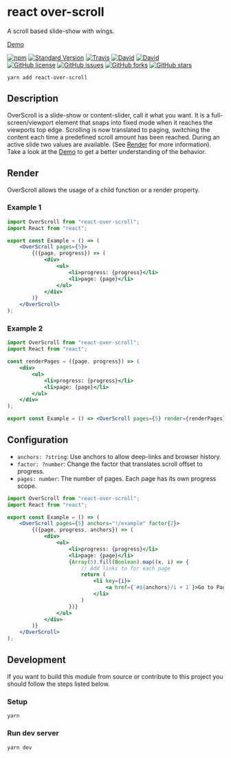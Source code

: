 # react over-scroll

A scroll based slide-show with wings.

[Demo](https://pixelass.github.io/react-over-scroll/)

[![npm](https://img.shields.io/npm/v/react-over-scroll.svg)](https://www.npmjs.com/package/react-over-scroll)
[![Standard Version](https://img.shields.io/badge/release-standard%20version-brightgreen.svg)](https://github.com/conventional-changelog/standard-version)
[![Travis](https://img.shields.io/travis/pixelass/react-over-scroll.svg)](https://travis-ci.org/pixelass/react-over-scroll)
[![David](https://img.shields.io/david/pixelass/react-over-scroll.svg)](https://david-dm.org/pixelass/react-over-scroll)
[![David](https://img.shields.io/david/dev/pixelass/react-over-scroll.svg)](https://david-dm.org/pixelass/react-over-scroll#info=devDependencies&view=table)  
[![GitHub license](https://img.shields.io/github/license/pixelass/react-over-scroll.svg)](https://github.com/pixelass/react-over-scroll/blob/master/LICENSE)
[![GitHub issues](https://img.shields.io/github/issues/pixelass/react-over-scroll.svg)](https://github.com/pixelass/react-over-scroll/issues)
[![GitHub forks](https://img.shields.io/github/forks/pixelass/react-over-scroll.svg)](https://github.com/pixelass/react-over-scroll/network)
[![GitHub stars](https://img.shields.io/github/stars/pixelass/react-over-scroll.svg)](https://github.com/pixelass/react-over-scroll/stargazers)

```
yarn add react-over-scroll
```

## Description
OverScroll is a slide-show or content-slider, call it what you want. It is a full-screen/viewport element that snaps into fixed mode when it reaches the viewports top edge. Scrolling is now translated to paging, switching the content each time a predefined scroll amount has been reached. During an active slide two values are available. (See [Render](https://github.com/pixelass/react-over-scroll/#render) for more information). Take a look at the [Demo](https://pixelass.github.io/react-over-scroll/) to get a better understanding of the behavior.

## Render

OverScroll allows the usage of a child function or a render property.

### Example 1

```jsx
import OverScroll from "react-over-scroll";
import React from "react";

export const Example = () => (
	<OverScroll pages={5}>
		{({page, progress}) => (
			<div>
				<ul>
					<li>progress: {progress}</li>
					<li>page: {page}</li>
				</ul>
			</div>
		)}
	</OverScroll>
);
```

### Example 2

```jsx
import OverScroll from "react-over-scroll";
import React from "react";

const renderPages = ({page, progress}) => (
	<div>
		<ul>
			<li>progress: {progress}</li>
			<li>page: {page}</li>
		</ul>
	</div>
);

export const Example = () => <OverScroll pages={5} render={renderPages} />;
```

## Configuration

* `anchors: ?string`: Use anchors to allow deep-links and browser history.
* `factor: ?number`: Change the factor that translates scroll offset to progress.
* `pages: number`: The number of pages. Each page has its own progress scope.

```jsx
import OverScroll from "react-over-scroll";
import React from "react";

export const Example = () => (
	<OverScroll pages={5} anchors="!/example" factor{2}>
		{({page, progress, anchors}) => (
			<div>
				<ul>
					<li>progress: {progress}</li>
					<li>page: {page}</li>
					{Array(5).fill(Boolean).map((x, i) => {
						// Add links to for each page
						return (
							<li key={i}>
								<a href={`#${anchors}/i + 1`}>Go to Page {i + 1}</a>
							</li>
						)
					})}
				</ul>
			</div>
		)}
	</OverScroll>
);
```
## Development

If you want to build this module from source or contribute to this project you
should follow the steps listed below.

### Setup

```shell
yarn
```

### Run dev server

```shell
yarn dev
```
